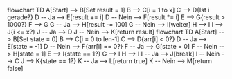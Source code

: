 flowchart TD
    A[Start] --> B[Set result = 1]
    B --> C[i = 1 to x]
    C --> D{Ist i gerade?}
    D -- Ja --> E[result += i]
    D -- Nein --> F[result *= i]
    E --> G{result > 1000?}
    F --> G
    G -- Ja --> H[result -= 100]
    G -- Nein --> I[weiter]
    H --> I
    I --> J{i <= x?}
    J -- Ja --> D
    J -- Nein --> K[return result]
flowchart TD
    A[Start] --> B[Set state = 0]
    B --> C[i = 0 to len-1]
    C --> D{arr[i] < 0?}
    D -- Ja --> E[state = -1]
    D -- Nein --> F{arr[i] == 0?}
    F -- Ja --> G[state = 0]
    F -- Nein --> H[state = 1]
    E --> I{state == 1?}
    G --> I
    H --> I
    I -- Ja --> J[break]
    I -- Nein --> C
    J --> K{state == 1?}
    K -- Ja --> L[return true]
    K -- Nein --> M[return false]
